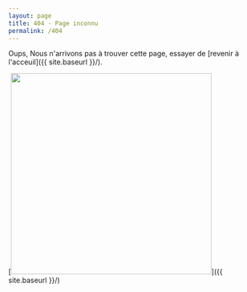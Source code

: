 ```yaml
---
layout: page
title: 404 - Page inconnu
permalink: /404
---
```


Oups, Nous n'arrivons pas à trouver cette page, essayer de [revenir à l'acceuil]({{ site.baseurl }}/).

[<img src="{{ site.baseurl }}/images/404.jpg" style="width: 400px;"/>]({{ site.baseurl }}/)
